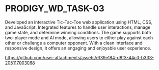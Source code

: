 # PRODIGY_WD_TASK-03
Developed an interactive Tic-Tac-Toe web application using HTML, CSS, and JavaScript. Integrated features to handle user interactions, manage game state, and determine winning conditions. The game supports both two-player mode and AI mode, allowing users to either play against each other or challenge a computer opponent. With a clean interface and responsive design, it offers an engaging and enjoyable user experience.


https://github.com/user-attachments/assets/e139e184-d8f3-44c0-b333-205117003068

